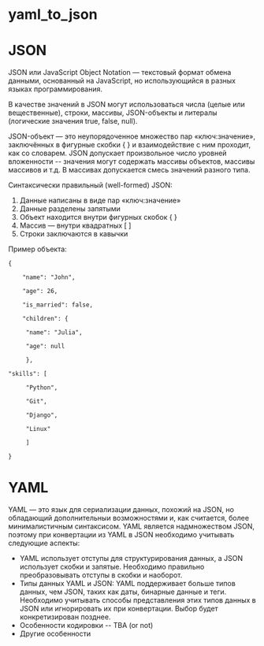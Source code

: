 # yaml_to_json


# JSON 
JSON или JavaScript Object Notation — текстовый формат обмена данными, основанный на JavaScript, но использующийся в разных языках программирования.

В качестве значений в JSON могут использоваться числа (целые или вещественные), строки, массивы, JSON-объекты и литералы (логические значения true, false, null).

JSON-объект — это неупорядоченное множество пар «ключ:значение», заключённых в фигурные скобки { }  и взаимодействие с ним проходит, как со словарем.
JSON допускает произвольное число уровней вложенности -- значения могут содержать массивы объектов, массивы массивов и т.д. В массивах допускается смесь значений разного типа. 

Синтаксически правильный (well-formed) JSON:

1. Данные написаны в виде пар «ключ:значение»
2. Данные разделены запятыми
3. Объект находится внутри фигурных скобок { }
4. Массив — внутри квадратных [ ]
5. Строки заключаются в кавычки


Пример объекта: 

  
    {

        "name": "John",
  
        "age": 26,
  
        "is_married": false,
  
        "children": {
  
         "name": "Julia",
    
         "age": null
    
         },
  
    "skills": [
  
         "Python",
    
         "Git",
    
         "Django",
    
         "Linux"
    
         ]
  
    }

# YAML 
YAML — это язык для сериализации данных, похожий на JSON, но обладающий дополнительныи возможностями и, как считается, более минималистичным синтаксисом. YAML является надмножеством JSON, поэтому при конвертации из YAML в JSON необходимо учитывать следующие аспекты:
- YAML использует отступы для структурирования данных, а JSON использует скобки и запятые. Необходимо правильно преобразовывать отступы в скобки и наоборот.
- Типы данных YAML и JSON: YAML поддерживает больше типов данных, чем JSON, таких как даты, бинарные данные и теги. Необходимо учитывать способы представления этих типов данных в JSON или игнорировать их при конвертации. Выбор будет конкретизирован позднее.
- Особенности кодировки -- TBA (or not)
- Другие особенности

